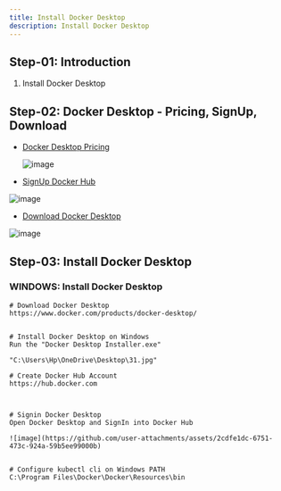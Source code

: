 ```yaml
---
title: Install Docker Desktop 
description: Install Docker Desktop 
---
```


## Step-01: Introduction
1. Install Docker Desktop

## Step-02: Docker Desktop - Pricing, SignUp, Download
- [Docker Desktop Pricing](https://www.docker.com/pricing/)

   ![image](https://github.com/user-attachments/assets/3c63b6f3-7b0d-42a7-8e33-bfab679d9a65)

- [SignUp Docker Hub](https://hub.docker.com/)

![image](https://github.com/user-attachments/assets/1f1989c0-c367-4398-a14f-162fd314061f)

- [Download Docker Desktop](https://www.docker.com/products/docker-desktop/)

![image](https://github.com/user-attachments/assets/ade20943-7abe-4d34-a52a-7da1605bd7d1)

## Step-03: Install Docker Desktop 
### WINDOWS: Install Docker Desktop 
```t
# Download Docker Desktop
https://www.docker.com/products/docker-desktop/


# Install Docker Desktop on Windows
Run the "Docker Desktop Installer.exe"

"C:\Users\Hp\OneDrive\Desktop\31.jpg"

# Create Docker Hub Account
https://hub.docker.com



# Signin Docker Desktop 
Open Docker Desktop and SignIn into Docker Hub

![image](https://github.com/user-attachments/assets/2cdfe1dc-6751-473c-924a-59b5ee99000b)


# Configure kubectl cli on Windows PATH
C:\Program Files\Docker\Docker\Resources\bin
```
